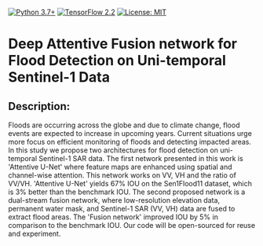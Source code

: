 [![Python 3.7+](https://img.shields.io/badge/python-3.7+-blue.svg)](https://www.python.org/downloads/release/python-376/)
[![TensorFlow 2.2](https://img.shields.io/badge/tensorflow-2.4-blue.svg)](https://github.com/tensorflow/tensorflow/releases/tag/v1.15.2)
[![License: MIT](https://img.shields.io/badge/License-MIT-yellow.svg)](https://github.com/RituYadav92/NuScenes_radar_RGBFused-Detection/blob/master/LICENCE)

# Deep Attentive Fusion network for Flood Detection on Uni-temporal Sentinel-1 Data
## Description: 
Floods are occurring across the globe and due to climate change, flood events are expected to increase in upcoming years. Current situations urge more focus on efficient monitoring of floods and detecting impacted areas. In this study we propose two architectures for flood detection on uni-temporal Sentinel-1 SAR data. The first network presented in this work is 'Attentive U-Net' where feature maps are enhanced using spatial and channel-wise attention. This network works on VV, VH and the ratio of VV/VH. 'Attentive U-Net' yields 67\% IOU on the Sen1Flood11 dataset, which is 3\% better than the benchmark IOU. The second proposed network is a dual-stream fusion network, where low-resolution elevation data, permanent water mask, and Sentinel-1 SAR (VV, VH) data are fused to extract flood areas. The 'Fusion network' improved IOU by 5\% in comparison to the benchmark IOU. Our code will be open-sourced for reuse and experiment.

